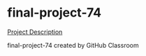 # final-project-74
[Project Description](https://karthikv1392.github.io/cs3301_osn/project/)

final-project-74 created by GitHub Classroom
